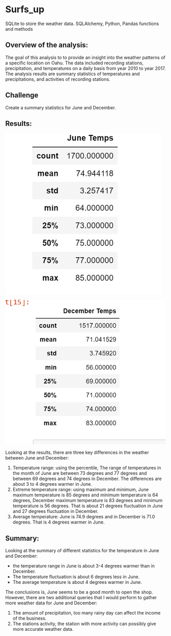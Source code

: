 # Surfs_up

SQLite to store the weather data. 
SQLAlchemy, Python, Pandas functions and methods 

## Overview of the analysis: 

The goal of this analysis to to provide an insight into the weather patterns of a specific location on Oahu. The data included recording stations, precipitation, and temperatures on a daily basis from year 2010 to year 2017. The analysis results are summary statistics of temperatures and precipitations, and activities of recording stations.

## Challenge

Create a summary statistics for June and December.

## Results:


 ![june_temps.png](Resources/june_temps.png)  
 
 
 
 ![december_temps.png](Resources/december_temps.png)
  
Looking at the results, there are three key differences in the weather between June and December:
 1. Temperature range: using the percentile, The range of temperatures in the month of June are between 73 degrees 
     and 77 degrees and between 69 degrees and 74 degrees in December. The differences are about 3 to 4 degrees warmer in June.
 2. Extreme temperature range: using maximum and minimum, June maximum temperature is 85 degrees and minimum temperature is 64 degrees, December maximum temperature is 83 degrees and minimum temperature is 56 degrees. That is about 21 degrees fluctuation in June and 27 degrees fluctuation in December.
 3. Average temperature: June is 74.9 degrees and in December is 71.0 degrees. That is 4 degrees warmer in June.   

## Summary: 

Looking at the summary of different statistics for the temperature in June and December:
   - the temperature range in June is about 3-4 degrees warmer than in December. 
   - The temperature fluctuation is about 6 degrees less in June.  
   - The average temperature is about 4 degrees warmer in June. 
        
The conclusions is, June seems to be a good month to open the shop.  However, there are two additional queries that I would perform to gather more weather data for June and December:

   1. The amount of precipitation, too many rainy day can affect the income of the business.
   2. The stations activity, the station with more activity can possibly give more accurate weather data. 
        
